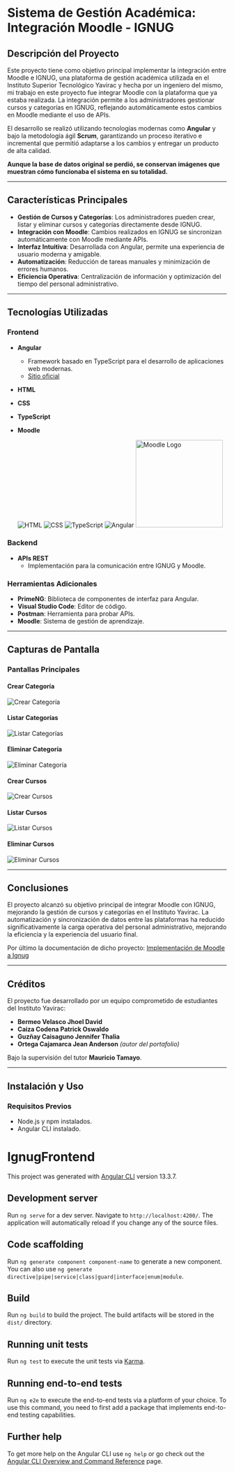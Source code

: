 # Sistema de Gestión Académica: Integración Moodle - IGNUG

## Descripción del Proyecto

Este proyecto tiene como objetivo principal implementar la integración entre Moodle e IGNUG, una plataforma de gestión académica utilizada en el Instituto Superior Tecnológico Yavirac y hecha por un ingeniero del mismo, mi trabajo en este proyecto fue integrar Moodle con la plataforma que ya estaba realizada. La integración permite a los administradores gestionar cursos y categorías en IGNUG, reflejando automáticamente estos cambios en Moodle mediante el uso de APIs.

El desarrollo se realizó utilizando tecnologías modernas como **Angular** y bajo la metodología ágil **Scrum**, garantizando un proceso iterativo e incremental que permitió adaptarse a los cambios y entregar un producto de alta calidad.

**Aunque la base de datos original se perdió, se conservan imágenes que muestran cómo funcionaba el sistema en su totalidad.**

---

## Características Principales

- **Gestión de Cursos y Categorías**: Los administradores pueden crear, listar y eliminar cursos y categorías directamente desde IGNUG.
- **Integración con Moodle**: Cambios realizados en IGNUG se sincronizan automáticamente con Moodle mediante APIs.
- **Interfaz Intuitiva**: Desarrollada con Angular, permite una experiencia de usuario moderna y amigable.
- **Automatización**: Reducción de tareas manuales y minimización de errores humanos.
- **Eficiencia Operativa**: Centralización de información y optimización del tiempo del personal administrativo.

---

## Tecnologías Utilizadas

### Frontend
- **Angular**
  - Framework basado en TypeScript para el desarrollo de aplicaciones web modernas.
  - [Sitio oficial](https://angular.io/)
- **HTML**
- **CSS**
- **TypeScript**
- **Moodle**

    ![HTML](https://img.icons8.com/color/48/000000/html-5.png)
    ![CSS](https://img.icons8.com/color/48/000000/css3.png)
    ![TypeScript](https://img.icons8.com/color/48/000000/typescript.png)
    ![Angular](https://img.icons8.com/color/48/000000/angularjs.png)
    <a target="blank"><img src="https://moodle.org/theme/moodleorg/pix/moodle_logo_TM.svg" width="200" alt="Moodle Logo" /></a>

### Backend
- **APIs REST**
  - Implementación para la comunicación entre IGNUG y Moodle.

### Herramientas Adicionales
- **PrimeNG**: Biblioteca de componentes de interfaz para Angular.
- **Visual Studio Code**: Editor de código.
- **Postman**: Herramienta para probar APIs.
- **Moodle**: Sistema de gestión de aprendizaje.

---

## Capturas de Pantalla

### Pantallas Principales

#### Crear Categoría
![Crear Categoría](https://i.imgur.com/i1Neehe.png)

#### Listar Categorías
![Listar Categorías](https://i.imgur.com/flTmLo3.png)

#### Eliminar Categoría
![Eliminar Categoría](https://i.imgur.com/MgviWyl.png)

#### Crear Cursos
![Crear Cursos](https://i.imgur.com/EblfMCk.png)

#### Listar Cursos
![Listar Cursos](https://i.imgur.com/OSheGcc.png)

#### Eliminar Cursos
![Eliminar Cursos](https://i.imgur.com/idzklL0.png)

---

## Conclusiones

El proyecto alcanzó su objetivo principal de integrar Moodle con IGNUG, mejorando la gestión de cursos y categorías en el Instituto Yavirac. La automatización y sincronización de datos entre las plataformas ha reducido significativamente la carga operativa del personal administrativo, mejorando la eficiencia y la experiencia del usuario final.

Por último la documentación de dicho proyecto: [Implementación de Moodle a Ignug](https://docs.google.com/document/d/1h-IbLwv1cPMnOAjm154gHeQyl9e9uL2V/edit?usp=sharing&ouid=113010525411546750670&rtpof=true&sd=true)

---

## Créditos

El proyecto fue desarrollado por un equipo comprometido de estudiantes del Instituto Yavirac:

- **Bermeo Velasco Jhoel David**
- **Caiza Codena Patrick Oswaldo**
- **Guzñay Caisaguno Jennifer Thalia**
- **Ortega Cajamarca Jean Anderson** *(autor del portafolio)*

Bajo la supervisión del tutor **Mauricio Tamayo**.

---

## Instalación y Uso

### Requisitos Previos
- Node.js y npm instalados.
- Angular CLI instalado.

# IgnugFrontend

This project was generated with [Angular CLI](https://github.com/angular/angular-cli) version 13.3.7.

## Development server

Run `ng serve` for a dev server. Navigate to `http://localhost:4200/`. The application will automatically reload if you change any of the source files.

## Code scaffolding

Run `ng generate component component-name` to generate a new component. You can also use `ng generate directive|pipe|service|class|guard|interface|enum|module`.

## Build

Run `ng build` to build the project. The build artifacts will be stored in the `dist/` directory.

## Running unit tests

Run `ng test` to execute the unit tests via [Karma](https://karma-runner.github.io).

## Running end-to-end tests

Run `ng e2e` to execute the end-to-end tests via a platform of your choice. To use this command, you need to first add a package that implements end-to-end testing capabilities.

## Further help

To get more help on the Angular CLI use `ng help` or go check out the [Angular CLI Overview and Command Reference](https://angular.io/cli) page.
